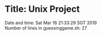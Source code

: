 # Title: Unix Project
Date and time: Sat Mar 16 21:33:29 SGT 2019  
Number of lines in guessinggame.sh: 27
